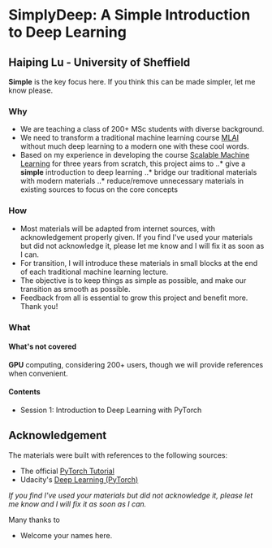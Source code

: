# SimplyDeep: A Simple Introduction to Deep Learning
## Haiping Lu - University of Sheffield

**Simple** is the key focus here. If you think this can be made simpler, let me know please.

### Why
* We are teaching a class of 200+ MSc students with diverse background. 
* We need to transform a traditional machine learning course [MLAI](https://github.com/maalvarezl/MLAI) without much deep learning to a modern one with these cool words.
* Based on my experience in developing the course [Scalable Machine Learning](https://github.com/haipinglu/ScalableML) for three years from scratch, this project aims to
..* give a **simple** introduction to deep learning 
..* bridge our traditional materials with modern materials
..* reduce/remove unnecessary materials in existing sources to focus on the core concepts

### How
* Most materials will be adapted from internet sources, with acknowledgement properly given. If you find I've used your materials but did not acknowledge it, please let me know and I will fix it as soon as I can. 
* For transition, I will introduce these materials in small blocks at the end of each traditional machine learning lecture.
* The objective is to keep things as simple as possible, and make our transition as smooth as possible.
* Feedback from all is essential to grow this project and benefit more. Thank you!

### What
#### What's not covered
**GPU** computing, considering 200+ users, though we will provide references when convenient.
#### Contents
* Session 1: Introduction to Deep Learning with PyTorch 

## Acknowledgement
The materials were built with references to the following sources:
* The official [PyTorch Tutorial](https://pytorch.org/tutorials/)
* Udacity's [Deep Learning (PyTorch)](https://github.com/udacity/deep-learning-v2-pytorch)

*If you find I've used your materials but did not acknowledge it, please let me know and I will fix it as soon as I can.* 
 
Many thanks to 
* Welcome your names here.
